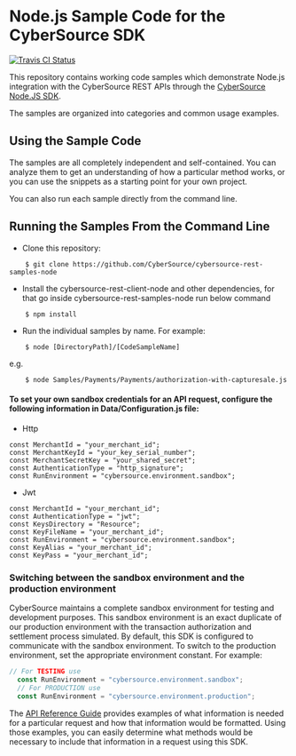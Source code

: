 # Node.js Sample Code for the CyberSource SDK
[![Travis CI Status](https://travis-ci.org/CyberSource/cybersource-rest-samples-node.svg?branch=master)](https://travis-ci.org/CyberSource/cybersource-rest-samples-node)

This repository contains working code samples which demonstrate Node.js integration with the CyberSource REST APIs through the [CyberSource Node.JS SDK](https://github.com/CyberSource/cybersource-rest-client-node).

The samples are organized into categories and common usage examples.


## Using the Sample Code

The samples are all completely independent and self-contained. You can analyze them to get an understanding of how a particular method works, or you can use the snippets as a starting point for your own project.

You can also run each sample directly from the command line.

## Running the Samples From the Command Line
* Clone this repository:
```
    $ git clone https://github.com/CyberSource/cybersource-rest-samples-node
```
* Install the cybersource-rest-client-node and other dependencies, for that go inside cybersource-rest-samples-node run below command
```
    $ npm install 
```
* Run the individual samples by name. For example: 
```
    $ node [DirectoryPath]/[CodeSampleName]
```
e.g.
```
    $ node Samples/Payments/Payments/authorization-with-capturesale.js
```

#### To set your own sandbox credentials for an API request, configure the following information in Data/Configuration.js file:
  
  * Http

```
const MerchantId = "your_merchant_id";
const MerchantKeyId = "your_key_serial_number";
const MerchantSecretKey = "your_shared_secret";
const AuthenticationType = "http_signature";
const RunEnvironment = "cybersource.environment.sandbox";
```
  * Jwt

```
const MerchantId = "your_merchant_id";
const AuthenticationType = "jwt";
const KeysDirectory = "Resource";
const KeyFileName = "your_merchant_id";
const RunEnvironment = "cybersource.environment.sandbox";
const KeyAlias = "your_merchant_id";
const KeyPass = "your_merchant_id";
```

### Switching between the sandbox environment and the production environment
CyberSource maintains a complete sandbox environment for testing and development purposes. This sandbox environment is an exact
duplicate of our production environment with the transaction authorization and settlement process simulated. By default, this SDK is 
configured to communicate with the sandbox environment. To switch to the production environment, set the appropriate environment 
constant.  For example:

```javascript
// For TESTING use
  const RunEnvironment = "cybersource.environment.sandbox";
  // For PRODUCTION use
  const RunEnvironment = "cybersource.environment.production";
```


The [API Reference Guide](https://developer.cybersource.com/api/reference/api-reference.html) provides examples of what information is needed for a particular request and how that information would be formatted. Using those examples, you can easily determine what methods would be necessary to include that information in a request
using this SDK.

